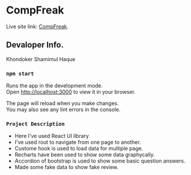 # CompFreak

Live site link: [CompFreak](https://bespoke-marshmallow-065bd8.netlify.app/).

## Devaloper Info.

Khondoker Shamimul Haque

### `npm start`

Runs the app in the development mode.\
Open [http://localhost:3000](http://localhost:3000) to view it in your browser.

The page will reload when you make changes.\
You may also see any lint errors in the console.

### `Project Description`

* Here I've used React UI library
* I've used rout to navigate from one page to another.
* Custome hook is used to load data for multiple page.
* Recharts have been used to show some data graphycally.
* Accordion of bootstrap is used to show some basic question answers.
* Made some fake data to show fake review.


